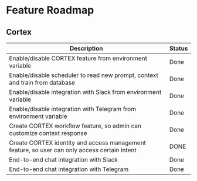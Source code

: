 # Feature Roadmap

## Cortex

| Description                                                                                  | Status |
|----------------------------------------------------------------------------------------------|--------|
| Enable/disable CORTEX feature from environment variable                                      | Done   |
| Enable/disable scheduler to read new prompt, context and train from database                 | Done   |
| Enable/disable integration with Slack from environment variable                              | Done   |
| Enable/disable integration with Telegram from environment variable                           | Done   |
| Create CORTEX workflow feature, so admin can customize context response                      | Done   |
| Create CORTEX identity and access management feature, so user can only access certain intent | DONE   |
| End-to-end chat integration with Slack                                                       | Done   |
| End-to-end chat integration with Telegram                                                    | Done   |
 
